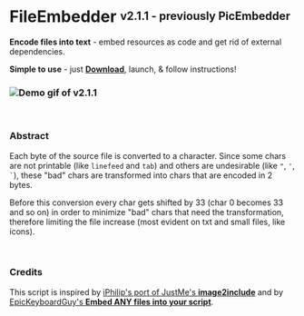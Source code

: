 # FileEmbedder <sup><sub>v2.1.1 - previously PicEmbedder</sub></sup>

**Encode files into text** - embed resources as code and get rid of external dependencies.

**Simple to use** - just [**Download**](https://github.com/DavidBevi/PicEmbedder/blob/main/FileEmbedder_v2.1.1.ahk), launch, & follow instructions!

### ![Demo gif of v2.1.1](https://github.com/DavidBevi/PicEmbedder/blob/main/FileEmbedder_v2.1.1.gif?raw=true)

<br/>

### Abstract
Each byte of the source file is converted to a character. Since some chars are not printable (like `linefeed` and `tab`) and others are undesirable (like `"`, `'`, `` ` ``), these "bad" chars are transformed into chars that are encoded in 2 bytes.

Before this conversion every char gets shifted by 33 (char 0 becomes 33 and so on) in order to minimize "bad" chars that need the transformation, therefore limiting the file increase (most evident on txt and small files, like icons).

<br/>

### Credits

This script is inspired by [iPhilip's port of JustMe's **image2include**](https://www.autohotkey.com/boards/viewtopic.php?f=83&t=119966) and by [EpicKeyboardGuy's **Embed ANY files into your script**](https://www.reddit.com/r/AutoHotkey/comments/1ina2y7/embed_any_files_into_your_script/).
